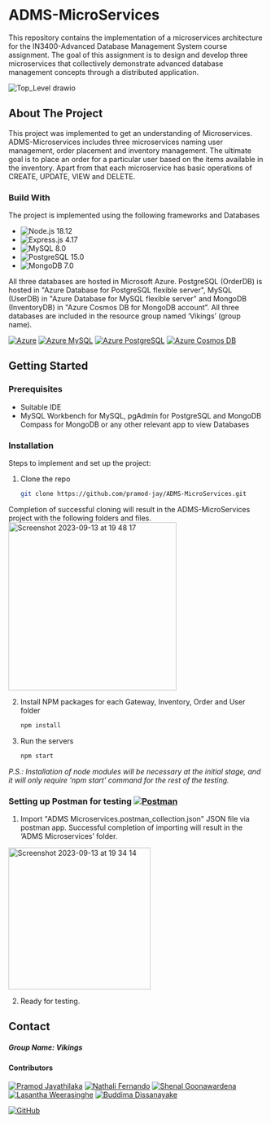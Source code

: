 # ADMS-MicroServices
This repository contains the implementation of a microservices architecture for the IN3400-Advanced Database Management System course assignment. The goal of this assignment is to design and develop three microservices that collectively demonstrate advanced database management concepts through a distributed application.

![Top_Level drawio](https://github.com/pramod-jay/ADMS-MicroServices/assets/91390000/041c5409-db27-4020-aefe-c9d05d9dcd14)

<!-- ABOUT THE PROJECT -->
## About The Project
This project was implemented to get an understanding of Microservices. ADMS-Microservices includes three microservices naming user management, order placement and inventory management. The ultimate goal is to place an order for a particular user based on the items available in the inventory. Apart from that each microservice has basic operations of CREATE, UPDATE, VIEW and DELETE.


### Build With
The project is implemented using the following frameworks and Databases
* ![Node.js 18.12](https://img.shields.io/badge/Node.js-18.12-brightgreen)
* ![Express.js 4.17](https://img.shields.io/badge/Express.js-4.17-brightgreen)
* ![MySQL 8.0](https://img.shields.io/badge/MySQL-8.0-blue)
* ![PostgreSQL 15.0](https://img.shields.io/badge/PostgreSQL-15.0-blue)
* ![MongoDB 7.0](https://img.shields.io/badge/MongoDB-7.0-green)

All three databases are hosted in Microsoft Azure. PostgreSQL (OrderDB) is hosted in "Azure Database for PostgreSQL flexible server", MySQL (UserDB) in "Azure Database for MySQL flexible server" and MongoDB (InventoryDB) in "Azure Cosmos DB for MongoDB account”. All three databases are included in the resource group named ‘Vikings’ (group name).

[![Azure](https://img.shields.io/badge/Azure-0078D4?style=for-the-badge&logo=microsoft-azure)](https://azure.com) [![Azure MySQL](https://img.shields.io/badge/Azure%20MySQL-0078D4?style=for-the-badge&logo=azure-mysql)](https://azure.microsoft.com/en-us/services/mysql/) [![Azure PostgreSQL](https://img.shields.io/badge/Azure%20PostgreSQL-0078D4?style=for-the-badge&logo=azure-postgresql)](https://azure.microsoft.com/en-us/services/postgresql/) [![Azure Cosmos DB](https://img.shields.io/badge/Azure%20Cosmos%20DB-0078D4?style=for-the-badge&logo=azure-cosmosdb)](https://azure.microsoft.com/en-us/services/cosmos-db/)




## Getting Started

### Prerequisites
* Suitable IDE
* MySQL Workbench for MySQL, pgAdmin for PostgreSQL and MongoDB Compass for MongoDB or any other relevant app to view Databases

### Installation
Steps to implement and set up the project:
1. Clone the repo
   ```sh
   git clone https://github.com/pramod-jay/ADMS-MicroServices.git
   ```
Completion of successful cloning will result in the ADMS-MicroServices project with the following folders and files.
<img width="330" alt="Screenshot 2023-09-13 at 19 48 17" src="https://github.com/pramod-jay/ADMS-MicroServices/assets/91390000/b950e979-3714-41d5-9cd9-203da1bbbf8c">

2. Install NPM packages for each Gateway, Inventory, Order and User folder
   ```sh
   npm install
   ```
3. Run the servers 
    ```sh
   npm start
   ```

_P.S.: Installation of node modules will be necessary at the initial stage, and it will only require ‘npm start’ command for the rest of the testing._

### Setting up Postman for testing [![Postman](https://img.shields.io/badge/Postman-FF6C37?style=for-the-badge&logo=postman)](https://www.postman.com/)
1. Import "ADMS Microservices.postman_collection.json" JSON file via postman app.
Successful completion of importing will result in the ‘ADMS Microservices’ folder.
<img width="279" alt="Screenshot 2023-09-13 at 19 34 14" src="https://github.com/pramod-jay/ADMS-MicroServices/assets/91390000/b857c84e-6235-4cf0-b152-c3f204513db1">

2. Ready for testing.

## Contact
##### Group Name: Vikings

#### Contributors
[![Pramod Jayathilaka](https://img.shields.io/badge/Pramod%20Jayathilaka-0077B5?style=for-the-badge&logo=linkedin)](https://www.linkedin.com/in/pramod-jayathilaka-b57178137/)
[![Nathali Fernando](https://img.shields.io/badge/Nathali%20Fernando-0077B5?style=for-the-badge&logo=linkedin)](https://www.linkedin.com/in/nathali-fernando-69aa74248/)
[![Shenal Goonawardena](https://img.shields.io/badge/Shenal%20Goonawardena-0077B5?style=for-the-badge&logo=linkedin)](https://www.linkedin.com/in/shenalwgoonewardena/)
[![Lasantha Weerasinghe](https://img.shields.io/badge/Lasantha%20Weerasinghe-0077B5?style=for-the-badge&logo=linkedin)](https://www.linkedin.com/in/lasantha-pradeep-b33939223/)
[![Buddima Dissanayake](https://img.shields.io/badge/Buddima%20Dissanayake-0077B5?style=for-the-badge&logo=linkedin)](https://www.linkedin.com/in/buddima-eranga-175381266/)


[![GitHub](https://img.shields.io/badge/GitHub-Repository-blue?style=for-the-badge&logo=github)](https://github.com/pramod-jay/ADMS-MicroServices.git)
